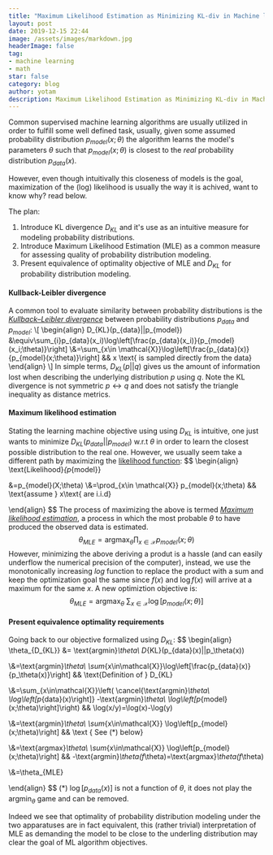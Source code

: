 ```yaml
---
title: "Maximum Likelihood Estimation as Minimizing KL-div in Machine learning"
layout: post
date: 2019-12-15 22:44
image: /assets/images/markdown.jpg
headerImage: false
tag:
- machine learning
- math
star: false
category: blog
author: yotam
description: Maximum Likelihood Estimation as Minimizing KL-div in Machine learning
---
```


Common supervised machine learning algorithms are usually utilized in order to fulfill some well defined task, usually, given some assumed probability distribution $p_{model}(x;\theta)$ the algorithm learns the model's parameters $\theta$ such that $p_{model} (x;\theta)$ is closest to the *real* probability distribution $p_{data}(x)$.

However, even though intuitivally this closeness of models is the goal, maximization of the (log) likelihood is usually the way it is achived, want to know why? read below.

The plan:

1. Introduce KL divergence $D_{KL}$ and it's use as an intuitive measure for modeling probability distributions.
2. Introduce Maximum Likelihood Estimation (MLE) as a common measure for assessing quality of probability distribution modeling.
3. Present equivalence of optimality objective of MLE and $D_{KL}$  for probability distribution modeling.

#### Kullback-Leibler divergence

A common tool to evaluate similarity between probability distributions is the *[Kullback–Leibler divergence](https://en.wikipedia.org/wiki/Kullback–Leibler_divergence)* between probability distributions $p_{data}$ and $p_{model}$:
\\[
\begin{align}
D_{KL}(p_{data}||p_{model})
&\equiv\sum_{i}p_{data}(x_i)\log\left[\frac{p_{data}(x_i)}{p_{model}(x_i;\theta)}\right]
\\&=\sum_{x\in \mathcal{X}}\log\left[\frac{p_{data}(x)}{p_{model}(x;\theta)}\right] && x \text{ is sampled directly from the data}
\end{align}
\\]
 In simple terms, $D_{KL}(p||q)$ gives us the amount of information lost when describing the underlying distribution $p$ using $q$. Note the KL divergence is not symmetric $p\leftrightarrow q$ and does not satisfy the triangle inequality as distance metrics.  

#### Maximum likelihood estimation

 Stating the learning machine objective using using $D_{KL}$ is intuitive, one just wants to minimize $D_{KL}(p_{data}||p_{model})$ w.r.t $\theta$ in order to learn the closest possible distribution to the real one. However, we usually seem take a different path by maximizing the [likelihood function](https://en.wikipedia.org/wiki/Likelihood_function):
$$
\begin{align}
\text{Likelihood}_{p_{model}}

  &=p_{model}(X;\theta)
 \\&=\prod_{x\in \mathcal{X}} p_{model}(x;\theta)
 && \text{assume } x\text{ are i.i.d}

 \end{align}
$$
The process of maximizing the above is termed [*Maximum likelihood estimation*](https://en.wikipedia.org/wiki/Maximum_likelihood_estimation), a process in which the most probable $\theta$ to have produced the observed data is estimated.
$$
\theta_{MLE}=\text{argmax}_\theta \prod_{x\in \mathcal{X}} p_{model}(x;\theta)
$$
However, minimizing the above deriving a produt is a hassle (and can easily underflow the numerical precision of the computer), instead, we use the monotonically increasing $log$ function to replace the product with a sum and keep the optimization goal the same since $f(x)$ and $\log f(x)$ will arrive at a maximum for the same $x$. A new optimiztion objective is:
$$
\theta_{MLE}=\text{argmax}_\theta\ \sum_{x\in\mathcal{X}}
 \log\left[p_{model}(x;\theta)\right]
$$

#### Present equivalence optimality requirements

Going back to our objective formalized using $D_{KL}$:
$$
\begin{align}
 \theta_{D_{KL}}
  &= \text{argmin}_\theta\  D_{KL}(p_{data}(x)||p_\theta(x))

\\&=\text{argmin}_\theta\  \sum_{x\in\mathcal{X}}\log\left[\frac{p_{data}(x)}{p_\theta(x)}\right]
&& \text{Definition of } D_{KL}

\\&=\sum_{x\in\mathcal{X}}\left(
\cancel{\text{argmin}_\theta\  \log\left[p_{data}(x)\right]}
-\text{argmin}_\theta\  \log\left[p_{model}(x;\theta)\right]\right)
&& \log(x/y)=\log(x)-\log(y)

\\&=\text{argmin}_\theta\ \sum_{x\in\mathcal{X}}
 \log\left[p_{model}(x;\theta)\right]
 && \text { See (*) below}

\\&=\text{argmax}_\theta\ \sum_{x\in\mathcal{X}}
 \log\left[p_{model}(x;\theta)\right]
 && -\text{argmin}_\theta(f_\theta)=\text{argmax}_\theta(f_\theta)

\\&=\theta_{MLE}

\end{align}
$$
(*) $\log\left[p_{data}(x)\right]$  is not a function of $\theta$, it does not play the $\text{argmin}_\theta$ game and can be removed.

Indeed we see that optimality of probability distribution modeling under the two apparatuses are in fact equivalent, this (rather trivial) interpretation of MLE as demanding the model to be close to the underling distribution may clear the goal of ML algorithm objectives.  
